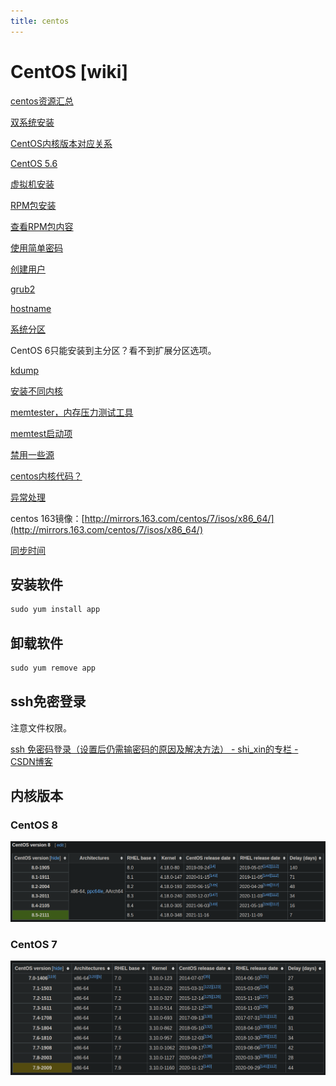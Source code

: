 ```yaml
---
title: centos
---
```


# CentOS [wiki]

[centos资源汇总](centos/centos资源汇总.md)

[双系统安装](centos/双系统安装.md)

[CentOS内核版本对应关系](centos/CentOS内核版本对应关系.md)

[CentOS 5.6](centos/CentOS%205%206.md)

[虚拟机安装](centos/虚拟机安装.md)

[RPM包安装](centos/RPM包安装.md)

[查看RPM包内容](centos/查看RPM包内容.md)

[使用简单密码](centos/使用简单密码.md)

[创建用户](centos/创建用户.md)

[grub2](centos/grub2.md)

[hostname](centos/hostname.md)

[系统分区](centos/系统分区.md)

CentOS 6只能安装到主分区？看不到扩展分区选项。

[kdump](centos/kdump.md)

[安装不同内核](centos/安装不同内核.md)

[memtester，内存压力测试工具](centos/memtester，内存压力测试工具.md)

[memtest启动项](centos/memtest启动项.md)

[禁用一些源](centos/禁用一些源.md)

[centos内核代码？](centos/centos内核代码？.md)

[异常处理](centos/异常处理.md)

centos 163镜像：[http://mirrors.163.com/centos/7/isos/x86_64/](http://mirrors.163.com/centos/7/isos/x86_64/)

[同步时间](centos/同步时间.md)

## 安装软件

```jsx
sudo yum install app
```

## 卸载软件

```jsx
sudo yum remove app
```

## ssh免密登录

注意文件权限。

[ssh 免密码登录（设置后仍需输密码的原因及解决方法） - shi_xin的专栏 - CSDN博客](https://blog.csdn.net/shi_xin/article/details/81392033)

## 内核版本

### CentOS 8

![image-20211230095843926](assets/image-20211230095843926.png)

### CentOS 7

![image-20211230095931557](assets/image-20211230095931557.png)